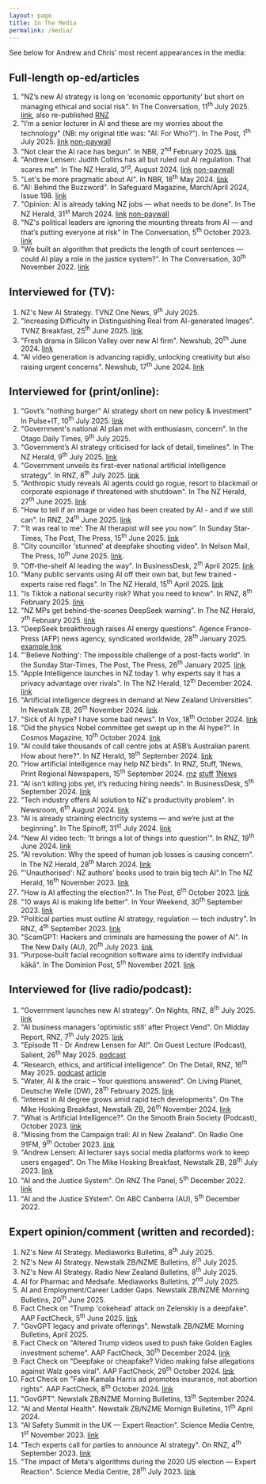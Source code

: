 ```yaml
---
layout: page
title: In The Media
permalink: /media/
---
```


See below for Andrew and Chris’ most recent appearances in the media:

## Full-length op-ed/articles

1. "NZ’s new AI strategy is long on ‘economic opportunity’ but short on managing ethical and social risk". In The Conversation, 11<sup>th</sup> July 2025. [link](https://theconversation.com/nzs-new-ai-strategy-is-long-on-economic-opportunity-but-short-on-managing-ethical-and-social-risk-260798), also re-published [RNZ](https://www.rnz.co.nz/news/national/566754/nz-s-new-ai-strategy-is-long-on-economic-opportunity-but-short-on-managing-ethical-and-social-risk)
1. "I’m a senior lecturer in AI and these are my worries about the technology" (NB: my original title was: "AI: For Who?"). In The Post, 1<sup>th</sup> July 2025. [link](https://www.thepost.co.nz/nz-news/360741059/im-senior-lecturer-ai-and-these-are-my-worries-about-technology) [non-paywall](https://andrewlensen.com/ai-for-who/)
1. "Not clear the AI race has begun". In NBR, 2<sup>nd</sup> February 2025. [link](https://www.nbr.co.nz/guest-analysis/not-clear-the-ai-race-has-begun/)
1. "Andrew Lensen: Judith Collins has all but ruled out AI regulation. That scares me". In The NZ Herald, 3<sup>rd</sup>, August 2024. [link](https://www.nzherald.co.nz/business/andrew-lensen-judith-collins-has-all-but-ruled-out-ai-regulation-that-scares-me/QFQETYMLI5AXXHIP7O3QVWPX5M/) [non-paywall](https://andrewlensen.com/ai-cabinet-paper/)
1. "Let's be more pragmatic about AI". In NBR, 18<sup>th</sup> May 2024. [link](https://www.nbr.co.nz/guest-analysis/lets-be-more-pragmatic-about-ai/)
1. "AI: Behind the Buzzword". In Safeguard Magazine, March/April 2024, Issue 198. [link](https://safeguard.co.nz/magazine/ai-behind-the-buzzword/)
1. "Opinion: AI is already taking NZ jobs — what needs to be done". In The NZ Herald, 31<sup>st</sup> March 2024. [link](https://www.nzherald.co.nz/business/ai-is-already-taking-jobs-in-nz-what-needs-to-be-done/KMWFSE6YBRH2BBDTTZTPCUBMAY/) [non-paywall](https://andrewlensen.com/ai-and-jobs/)
1. "NZ's political leaders are ignoring the mounting threats from AI — and that’s putting everyone at risk" In The Conversation, 5<sup>th</sup> October 2023. [link](https://theconversation.com/nzs-political-leaders-are-ignoring-the-mounting-threats-from-ai-and-thats-putting-everyone-at-risk-214714)
1. "We built an algorithm that predicts the length of court sentences — could AI play a role in the justice system?". In The Conversation, 30<sup>th</sup> November 2022. [link](https://theconversation.com/we-built-an-algorithm-that-predicts-the-length-of-court-sentences-could-ai-play-a-role-in-the-justice-system-193300)

## Interviewed for (TV):

1.  NZ's New AI Strategy. TVNZ One News, 9<sup>th</sup> July 2025.
1. "Increasing Difficulty in Distinguishing Real from AI-generated Images". TVNZ Breakfast, 25<sup>th</sup> June 2025. [link](https://www.tvnz.co.nz/shows/breakfast/episodes/s2025-e98)
1. "Fresh drama in Silicon Valley over new AI firm". Newshub, 20<sup>th</sup> June 2024. [link](https://www.youtube.com/watch?v=CGJFXGCMnyI)
1. "AI video generation is advancing rapidly, unlocking creativity but also raising urgent concerns". Newshub, 17<sup>th</sup> June 2024. [link](https://www.youtube.com/watch?v=bCktJp8gY_g)

## Interviewed for (print/online):

1. "Govt’s “nothing burger” AI strategy short on new policy & investment" In Pulse+IT, 10<sup>th</sup> July 2025. [link](https://www.pulseit.news/new-zealand-digital-health/govts-nothing-burger-ai-strategy-short-on-new-policy-investment/)
1. "Government's national AI plan met with enthusiasm, concern". In the Otago Daily Times, 9<sup>th</sup> July 2025. 
1. "Government’s AI strategy criticised for lack of detail, timelines". In The NZ Herald, 9<sup>th</sup> July 2025. [link](https://www.nzherald.co.nz/technology/governments-ai-strategy-criticised-for-lack-of-detail-timelines/NSYJBMRXYBBB5PTMQAPWVDDWNE/)
1. "Government unveils its first-ever national artificial intelligence strategy". In RNZ, 8<sup>th</sup> July 2025. [link](https://www.rnz.co.nz/news/political/566320/government-unveils-its-first-ever-national-artificial-intelligence-strategy)
1. "Anthropic study reveals AI agents could go rogue, resort to blackmail or corporate espionage if threatened with shutdown". In The NZ Herald, 27<sup>th</sup> June 2025. [link](https://www.nzherald.co.nz/business/anthropic-study-reveals-ai-agents-could-go-rogue-resort-to-blackmail-or-corporate-espionage-if-threatened-with-shutdown/2RLDOGDQSVDBNN4OUJGYACZPQU/)
1. "How to tell if an image or video has been created by AI - and if we still can". In RNZ, 24<sup>th</sup> June 2025. [link](https://www.rnz.co.nz/news/national/564984/how-to-tell-if-an-image-or-video-has-been-created-by-ai-and-if-we-still-can)
1. "‘It was real to me’: The AI therapist will see you now". In Sunday Star-Times, The Post, The Press, 15<sup>th</sup> June 2025. [link](https://www.thepost.co.nz/wellbeing/360719702/it-was-real-me-ai-therapist-will-see-you-now)
1. "City councillor 'stunned' at deepfake shooting video". In Nelson Mail, The Press, 10<sup>th</sup> June 2025. [link](https://www.thepress.co.nz/nz-news/360716879/city-councillor-stunned-fake-shooting-video).
1. "Off-the-shelf AI leading the way". In BusinessDesk, 2<sup>th</sup> April 2025. [link](https://businessdesk.co.nz/article/opinion/off-the-shelf-ai-leading-the-way)
1. "Many public servants using AI off their own bat, but few trained - experts raise red flags". In The NZ Herald, 15<sup>th</sup> April 2025. [link](https://www.nzherald.co.nz/business/many-public-servants-using-ai-off-their-own-bat-but-few-trained-experts-raise-red-flags/35XZROZ7BJBCVKCM4ARLNRUSYQ/)
1. "Is Tiktok a national security risk? What you need to know". In RNZ, 8<sup>th</sup> February 2025. [link](https://www.rnz.co.nz/news/what-you-need-to-know/541259/is-tiktok-a-national-security-risk-what-you-need-to-know)
1. "NZ MPs get behind-the-scenes DeepSeek warning". In The NZ Herald, 7<sup>th</sup> February 2025. [link](https://www.nzherald.co.nz/business/deepseek-banned-by-governments-in-multiple-countries-but-not-nz/B77PSHHD7BEQ5E27G4WXSV3OYQ/)
1. "DeepSeek breakthrough raises AI energy questions". Agence France-Press (AFP) news agency, syndicated worldwide, 28<sup>th</sup> January 2025. [example link](https://www.france24.com/en/live-news/20250128-deepseek-breakthrough-raises-ai-energy-questions)
1. "'Believe Nothing': The impossible challenge of a post-facts world". In the Sunday Star-Times, The Post, The Press, 26<sup>th</sup> January 2025. [link](https://www.thepost.co.nz/nz-news/360553528/believe-nothing-impossible-challenge-post-facts-world)
1. "Apple Intelligence launches in NZ today 1. why experts say it has a privacy advantage over rivals". In The NZ Herald, 12<sup>th</sup> December 2024. [link](https://www.nzherald.co.nz/business/apple-intelligence-launches-in-nz-today-why-experts-say-it-has-a-privacy-advantage-over-rivals/4DKNQ42HR5CQZEZTHNU3PR553A/)
1. "Artificial intelligence degrees in demand at New Zealand Universities". In Newstalk ZB, 26<sup>th</sup> November 2024. [link](https://www.newstalkzb.co.nz/news/national/artificial-intelligence-degrees-in-demand-at-new-zealand-universities/)
1. "Sick of AI hype? I have some bad news". In Vox, 18<sup>th</sup> October 2024. [link](https://www.vox.com/future-perfect/378347/nobel-prize-physics-ai-hinton-hopfield)
1. "Did the physics Nobel committee get swept up in the AI hype?". In Cosmos Magazine, 10<sup>th</sup> October 2024. [link](https://cosmosmagazine.com/technology/ai/nobel-prize-physics-ai/)
1. "AI could take thousands of call centre jobs at ASB’s Australian parent. How about here?". In NZ Herald, 18<sup>th</sup> September 2024. [link](https://www.nzherald.co.nz/business/ai-could-take-thousands-of-call-centre-jobs-at-asbs-australian-parent-how-about-here/YYSV7YZYFBB3NLL6AHGMAK4EEA/)
1. "How artificial intelligence may help NZ birds". In RNZ, Stuff, 1News, Print Regional Newspapers, 15<sup>th</sup> September 2024. [rnz](https://www.rnz.co.nz/news/national/528039/how-artificial-intelligence-may-help-nz-birds) [stuff](https://www.stuff.co.nz/nz-news/350416093/how-artificial-intelligence-may-help-nz-birds) [1News](https://www.1news.co.nz/2024/09/15/how-artificial-intelligence-may-help-nz-birds/)
1. "AI isn’t killing jobs yet, it’s reducing hiring needs". In BusinessDesk, 5<sup>th</sup> September 2024. [link](https://businessdesk.co.nz/article/opinion/ai-isnt-killing-jobs-yet-its-reducing-hiring-needs)
1. "Tech industry offers AI solution to NZ's productivity problem". In Newsroom, 6<sup>th</sup> August 2024. [link](https://newsroom.co.nz/2024/08/06/tech-industry-offers-an-ai-solution-to-nzs-productivity-problem/)
1. "AI is already straining electricity systems — and we’re just at the beginning". In The Spinoff, 31<sup>st</sup> July 2024. [link](https://thespinoff.co.nz/internet/29-07-2024/ai-is-already-straining-electricity-systems-and-were-just-at-the-beginning)
1. "New AI video tech: 'It brings a lot of things into question'". In RNZ, 19<sup>th</sup> June 2024. [link](https://www.rnz.co.nz/news/national/520061/new-ai-video-tech-it-brings-a-lot-of-things-into-question)
1. "AI revolution: Why the speed of human job losses is causing concern". In The NZ Herald, 28<sup>th</sup> March 2024. [link](https://www.nzherald.co.nz/business/ai-revolution-why-the-speed-of-human-job-losses-is-causing-concern/HWFPHBD5QJAZFEZ66DG57KVCLU/)
1. "'Unauthorised': NZ authors’ books used to train big tech AI".In The NZ Herald, 16<sup>th</sup> November 2023. [link](https://www.nzherald.co.nz/business/unauthorised-nz-authors-books-used-to-train-big-tech-ai/FZT5MZEMCNHLXNTPCXWAX7YP64/)
1. "How is AI affecting the election?". In The Post, 6<sup>th</sup> October 2023. [link](https://www.thepost.co.nz/a/nz-news/350084629/how-ai-affecting-election)
1. "10 ways AI is making life better". In Your Weekend, 30<sup>th</sup> September 2023. [link](https://www.thepress.co.nz/a/wellbeing/350082048/10-ways-ai-making-life-better)
1. "Political parties must outline AI strategy, regulation — tech industry". In RNZ, 4<sup>th</sup> September 2023. [link](https://www.rnz.co.nz/news/political/497232/political-parties-must-outline-ai-strategy-regulation-tech-industry)
1. "ScamGPT: Hackers and criminals are harnessing the power of AI". In The New Daily (AU), 20<sup>th</sup> July 2023. [link](https://thenewdaily.com.au/life/tech/2023/07/20/scams-criminal-ai/)
1. "Purpose-built facial recognition software aims to identify individual kākā". In The Dominion Post, 5<sup>th</sup> November 2021. [link](https://www.stuff.co.nz/environment/126898710/purposebuilt-facial-recognition-software-aims-to-identify-individual-kk)

## Interviewed for (live radio/podcast):

1. "Government launches new AI strategy". On Nights, RNZ, 8<sup>th</sup> July 2025. [link](https://www.rnz.co.nz/national/programmes/nights/audio/2018994739/government-launches-new-ai-strategy)
1. "AI business managers 'optimistic still' after Project Vend". On Midday Report, RNZ, 7<sup>th</sup> July 2025. [link](https://www.rnz.co.nz/national/programmes/middayreport/audio/2018994521/ai-business-managers-optimistic-still-after-project-vend)
1. "Episode 11 - Dr Andrew Lensen for AI!". On Guest Lecture (Podcast), Salient, 26<sup>th</sup> May 2025. [podcast](https://open.spotify.com/episode/4sO7OpNXDGL4GMTXdbhbE6)
1. "Research, ethics, and artificial intelligence". On The Detail, RNZ, 16<sup>th</sup> May 2025. [podcast](https://www.rnz.co.nz/podcast/the-detail?share=491b8aac-3294-4241-b649-b462e4a27e17) [article](https://www.rnz.co.nz/news/national/561303/research-ethics-and-artificial-intelligence)
1. "Water, AI & the craic – Your questions answered". On Living Planet, Deutsche Welle (DW), 28<sup>th</sup> February 2025. [link](https://www.dw.com/en/water-ai-the-craic-your-questions-answered/audio-71781424)
1. "Interest in AI degree grows amid rapid tech developments". On The Mike Hosking Breakfast, Newstalk ZB, 26<sup>th</sup> November 2024. [link](https://www.newstalkzb.co.nz/on-air/mike-hosking-breakfast/audio/andrew-lensen-victoria-university-senior-lecturer-on-the-growing-interest-in-ai-university-courses/)
1. "What is Artificial Intelligence?". On the Smooth Brain Society (Podcast), October 2023. [link](https://open.spotify.com/episode/1oOYUNfJvsII5JzjfjEMfz)
1. "Missing from the Campaign trail: AI in New Zealand". On Radio One 91FM, 9<sup>th</sup> October 2023. [link](https://open.spotify.com/episode/10nfa6KAgA3ZtSWsnbVlbj)
1. "Andrew Lensen: AI lecturer says social media platforms work to keep users engaged". On The Mike Hosking Breakfast, Newstalk ZB, 28<sup>th</sup> July 2023. [link](https://www.newstalkzb.co.nz/on-air/mike-hosking-breakfast/audio/andrew-lensen-ai-lecturer-says-social-media-platforms-work-to-keep-users-engaged/)
1. "AI and the Justice System". On RNZ The Panel, 5<sup>th</sup> December 2022. [link](https://www.rnz.co.nz/national/programmes/thepanel/audio/2018869935/the-panel-with-mai-chen-and-guy-williams-part-2)
1. "AI and the Justice SYstem". On ABC Canberra (AU), 5<sup>th</sup> December 2022.

## Expert opinion/comment (written and recorded):

1. NZ's New AI Strategy. Mediaworks Bulletins, 8<sup>th</sup> July 2025. 
1. NZ's New AI Strategy. Newstalk ZB/NZME Bulletins, 8<sup>th</sup> July 2025.
1. NZ's New AI Strategy. Radio New Zealand Bulletins, 8<sup>th</sup> July 2025.
1. AI for Pharmac and Medsafe. Mediaworks Bulletins, 2<sup>nd</sup> July 2025. 
1. AI and Employment/Career Ladder Gaps. Newstalk ZB/NZME Morning Bulletins, 20<sup>th</sup> June 2025.
1. Fact Check on "Trump 'cokehead' attack on Zelenskiy is a deepfake". AAP FactCheck, 5<sup>th</sup> June 2025. [link](https://aapnews.aap.com.au/news/trump-cokehead-attack-on-zelenskiy-is-a-deepfake)
1. "GovGPT legacy and private offerings". Newstalk ZB/NZME Morning Bulletins, April 2025.
1. Fact Check on "Altered Trump videos used to push fake Golden Eagles investment scheme". AAP FactCheck, 30<sup>th</sup> December 2024. [link](https://www.aap.com.au/factcheck/altered-trump-videos-used-to-push-fake-golden-eagles-investment-scheme/)
1. Fact Check on "Deepfake or cheapfake? Video making false allegations against Walz goes viral". AAP FactCheck, 29<sup>th</sup> October 2024. [link](https://www.aap.com.au/factcheck/deepfake-or-cheapfake-video-making-false-allegations-against-walz-goes-viral/)
1. Fact Check on "Fake Kamala Harris ad promotes insurance, not abortion rights". AAP FactCheck, 8<sup>th</sup> October 2024. [link](https://www.aap.com.au/factcheck/fake-kamala-harris-ad-promotes-insurance-not-abortion-rights/)
1. "GovGPT". Newstalk ZB/NZME Morning Bulletins, 13<sup>th</sup> September 2024.
1. "AI and Mental Health". Newstalk ZB/NZME Mornign Bulletins, 11<sup>th</sup> April 2024.
1. "AI Safety Summit in the UK — Expert Reaction". Science Media Centre, 1<sup>st</sup> November 2023. [link](https://www.sciencemediacentre.co.nz/2023/11/01/ai-safety-summit-in-the-uk-expert-reaction/)
1. "Tech experts call for parties to announce AI strategy". On RNZ, 4<sup>th</sup> September 2023. [link](https://www.rnz.co.nz/national/programmes/morningreport/audio/2018905404/tech-experts-call-for-parties-to-announce-ai-strategy)
1. "The impact of Meta's algorithms during the 2020 US election — Expert Reaction". Science Media Centre, 28<sup>th</sup> July 2023. [link](https://www.sciencemediacentre.co.nz/2023/07/28/the-impact-of-metas-algorithms-during-the-2020-us-election-expert-reaction/)
